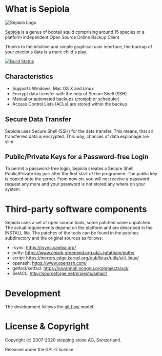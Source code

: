 # What is Sepiola

![Sepiola Logo](http://www.sepiola.org/fileadmin/templates/images/logo.png)

[Sepiola](http://www.sepiola.org) is a genus of bobtail squid comprising around 15 species or a platform independent Open Source Online Backup Client.

Thanks to the intuitive and simple graphical user interface, the backup of your precious data is a mere child's play.

[![Build Status](https://travis-ci.com/stepping-stone/sepiola.svg)](https://travis-ci.com/stepping-stone/sepiola)

## Characteristics

* Supports Windows, Mac OS X and Linux
* Encrypt data transfer with the help of Secure Shell (SSH)
* Manual or automated backups (cronjob or scheduler)
* Access Control Lists (ACLs) are stored within the backup

## Secure Data Transfer

Sepiola uses Secure Shell (SSH) for the data transfer. This means, that all transferred data is encrypted. This way, chances of data espionage are slim.

## Public/Private Keys for a Password-free Login

To permit a password-free login, Sepiola creates a Secure Shell Public/Private key pair after the first start of the programme. The public key is copied onto the server. From now on, you will not receive a password request any more and your password is not stored any where on your system.

# Third-party software components

Sepiola uses a set of open source tools, some patched some unpatched.
The actual requirements depend on the platform and are described in the INSTALL
file. The patches of the tools can be found in the patches subdirectory and the
original sources as follows:

* rsync: https://rsync.samba.org/
* putty: https://www.chiark.greenend.org.uk/~sgtatham/putty/
* script: https://mirrors.edge.kernel.org/pub/linux/utils/util-linux/
* openssh: https://www.openssh.com/
* getfacl/setfacl: https://savannah.nongnu.org/projects/acl/
* SetACL: http://sourceforge.net/projects/setacl/

# Development

The development follows the [git flow](http://nvie.com/posts/a-successful-git-branching-model/) model.

# License & Copyright

Copyright (c) 2007-2020 stepping stone AG, Switzerland.

Released under the GPL-2 license.
